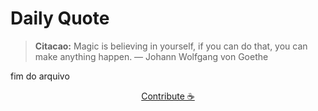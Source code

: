 # Daily Quote

> **Citacao:** Magic is believing in yourself, if you can do that, you can make anything happen. — Johann Wolfgang von Goethe

fim do arquivo

<watermark-footer>
<p align="center">
  <a href="https://github.com/ruisuan/ruisuan/blob/main/contribute.md">Contribute ☕</a>
</p>
</watermark-footer>
